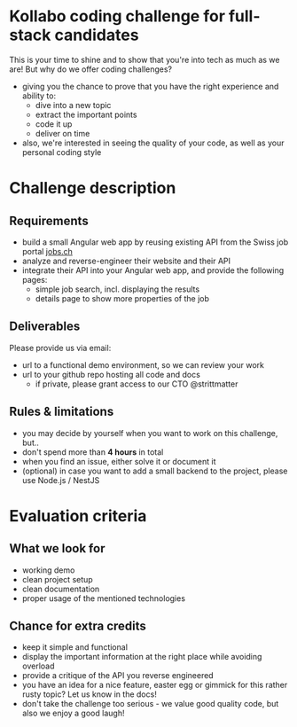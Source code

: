 # Kollabo coding challenge for full-stack candidates

This is your time to shine and to show that you're into tech as much as we are! But why do we offer coding challenges?
- giving you the chance to prove that you have the right experience and ability to:
  - dive into a new topic
  - extract the important points 
  - code it up
  - deliver on time
- also, we're interested in seeing the quality of your code, as well as your personal coding style
# Challenge description

## Requirements

- build a small Angular web app by reusing existing API from the Swiss job portal [jobs.ch](www.jobs.ch)
- analyze and reverse-engineer their website and their API
- integrate their API into your Angular web app, and provide the following pages:
    - simple job search, incl. displaying the results
    - details page to show more properties of the job

## Deliverables

Please provide us via email:
- url to a functional demo environment, so we can review your work
- url to your github repo hosting all code and docs 
  - if private, please grant access to our CTO @strittmatter

## Rules & limitations

- you may decide by yourself when you want to work on this challenge, but..
- don't spend more than **4 hours** in total
- when you find an issue, either solve it or document it
- (optional) in case you want to add a small backend to the project, please use Node.js / NestJS

# Evaluation criteria

## What we look for

- working demo
- clean project setup 
- clean documentation
- proper usage of the mentioned technologies

## Chance for extra credits
- keep it simple and functional
- display the important information at the right place while avoiding overload
- provide a critique of the API you reverse engineered
- you have an idea for a nice feature, easter egg or gimmick for this rather rusty topic? Let us know in the docs!
- don't take the challenge too serious - we value good quality code, but also we enjoy a good laugh!